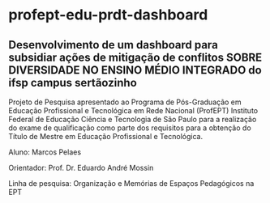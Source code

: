 # profept-edu-prdt-dashboard
## Desenvolvimento de um dashboard para subsidiar ações de mitigação de conflitos SOBRE DIVERSIDADE NO ENSINO MÉDIO INTEGRADO do ifsp campus sertãozinho

Projeto de Pesquisa apresentado ao Programa de Pós-Graduação em Educação Profissional e Tecnológica em Rede Nacional (ProfEPT) Instituto Federal de Educação Ciência e Tecnologia de São Paulo para a realização do exame de qualificação como parte dos requisitos para a obtenção do Título de Mestre em Educação Profissional e Tecnológica.

Aluno: Marcos Pelaes

Orientador: Prof. Dr. Eduardo André Mossin

Linha de pesquisa: Organização e Memórias de Espaços Pedagógicos na EPT
